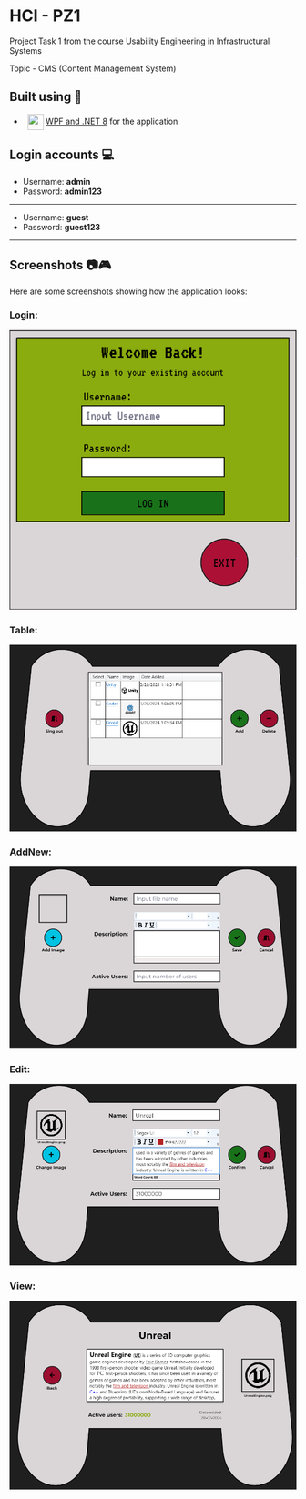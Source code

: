 # HCI - PZ1

Project Task 1 from the course Usability Engineering in Infrastructural Systems

Topic - CMS (Content Management System)

## Built using 🔧

- &nbsp; <img src="https://encrypted-tbn0.gstatic.com/images?q=tbn:ANd9GcRxo1QGx_G_1-2qBwh3RMPocLoKxD782w333Q&usqp=CAU" align="center" width="28" height="28"/> <a href="https://dotnet.microsoft.com/en-us/">WPF and .NET 8</a> for the application

## Login accounts 💻

- Username: **admin**
- Password: **admin123**

---

- Username: **guest**
- Password: **guest123**

---

## Screenshots 📷🎮

Here are some screenshots showing how the application looks:

### Login:

![Login!](/Images/Login.png)

### Table:

![Table!](/Images/Table.png)

### AddNew:

![AddNew!](/Images/AddNew.png)

### Edit:

![Edit!](/Images/Edit.png)

### View:

![View!](/Images/View.png)
